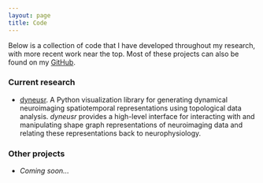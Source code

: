 ```yaml
---
layout: page
title: Code
---
```


Below is a collection of code that I have developed throughout my research, with more recent work near the top. Most of these projects can also be found on my [GitHub](https://github.com/calebgeniesse).


### Current research

- [dyneusr](https://braindynamicslab.github.io/dyneusr/). A Python visualization library for generating dynamical neuroimaging spatiotemporal representations using topological data analysis. *dyneusr* provides a high-level interface for interacting with and manipulating shape graph representations of neuroimaging data and relating these representations back to neurophysiology.


### Other projects

- *Coming soon...*